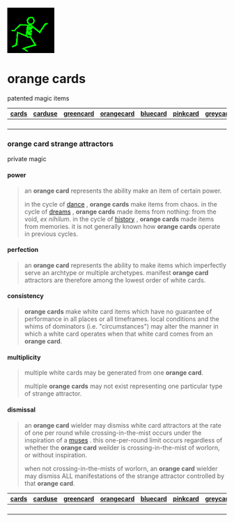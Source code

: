 ![dancer](assets/dancer.gif)

# orange cards

patented magic items

|  [cards](cards.md)  |  [carduse](carduse.md)  |  [greencard](greencard.md)  |  [orangecard](orangecard.md)  |  [bluecard](bluecard.md)  |  [pinkcard](pinkcard.md)  |  [greycard](greycard.md)  |  [mintcard](mintcard.md)  |  [goldcard](goldcard.md)  |  [yellowcard](yellowcard.md)  | 
| ------------------- | ----------------------- | --------------------------- | ----------------------------- | ------------------------- | ------------------------- | ------------------------- | ------------------------- | ------------------------- | ----------------------------- | 
| &nbsp;              | &nbsp;                  | &nbsp;                      | &nbsp;                        | &nbsp;                    | &nbsp;                    | &nbsp;                    | &nbsp;                    | &nbsp;                    | &nbsp;                        | 

### orange card strange attractors

private magic

#### 

#### power
>
>  an **orange card** represents the ability make an item of certain power. 
>
>  in the cycle of  [dance](dance.md) , **orange cards** make items from chaos. in the cycle of  [dreams](dreams.md) , **orange cards** made items from nothing: from the void, *ex nihilum*. in the cycle of  [history](history.md) , **orange cards** made items from memories. it is not generally known how **orange cards** operate in previous cycles.

#### 

#### perfection
>
>  an **orange card** represents the ability to make items which imperfectly serve an archtype or multiple archetypes. manifest **orange card** attractors are therefore among the lowest order of white cards.

#### 

#### consistency
>
>  **orange cards** make white card items which have no guarantee of performance in all places or all timeframes. local conditions and the whims of dominators (i.e. "circumstances") may alter the manner in which a white card operates when that white card comes from an **orange card**.

#### 

#### multiplicity
>
>  multiple white cards may be generated from one **orange card**.
>
>  multiple **orange cards** may not exist representing one particular type of strange attractor. 

#### 

#### dismissal
>
>  an **orange card** wielder may dismiss white card attractors at the rate of one per round while crossing-in-the-mist occurs under the inspiration of a  [muses](muses.md) . this one-per-round limit occurs regardless of whether the **orange card** weilder is crossing-in-the-mist of worlorn, or without inspiration.
>
>  when not crossing-in-the-mists of worlorn, an **orange card** wielder may dismiss ALL manifestations of the strange attractor controlled by that **orange card**.

|  [cards](cards.md)  |  [carduse](carduse.md)  |  [greencard](greencard.md)  |  [orangecard](orangecard.md)  |  [bluecard](bluecard.md)  |  [pinkcard](pinkcard.md)  |  [greycard](greycard.md)  |  [mintcard](mintcard.md)  |  [goldcard](goldcard.md)  |  [yellowcard](yellowcard.md)  | 
| ------------------- | ----------------------- | --------------------------- | ----------------------------- | ------------------------- | ------------------------- | ------------------------- | ------------------------- | ------------------------- | ----------------------------- | 
| &nbsp;              | &nbsp;                  | &nbsp;                      | &nbsp;                        | &nbsp;                    | &nbsp;                    | &nbsp;                    | &nbsp;                    | &nbsp;                    | &nbsp;                        | 

 